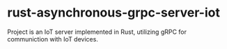 # rust-asynchronous-grpc-server-iot
Project is an IoT server implemented in Rust, utilizing gRPC for communiction with IoT devices.
